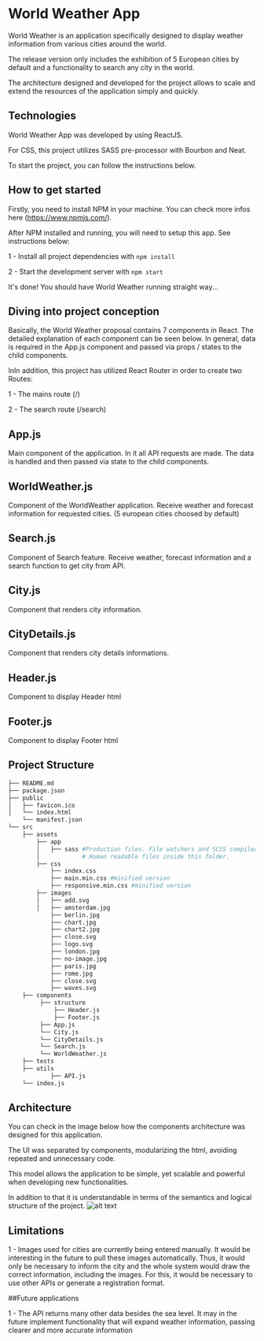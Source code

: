 # World Weather App

World Weather is an application specifically designed to display weather information from various cities around the world.

The release version only includes the exhibition of 5 European cities by default and a functionality to search any city in the world.
 
The architecture designed and developed for the project allows to scale and extend the resources of the application simply and quickly.

## Technologies

World Weather App was developed by using ReactJS. 

For CSS, this project utilizes SASS pre-processor with Bourbon and Neat.

To start the project, you can follow the instructions below.

## How to get started

Firstly, you need to install NPM in your machine. You can check more infos here (https://www.npmjs.com/).

After NPM installed and running, you will need to setup this app. See instructions below:

1 - Install all project dependencies with `npm install`

2 - Start the development server with `npm start`

It's done! You should have World Weather running straight way...

## Diving into project conception

Basically, the World Weather proposal contains 7 components in React. The detailed explanation of each component can be seen below.
In general, data is required in the App.js component and passed via props / states to the child components.

InIn addition, this project has utilized React Router in order to create two Routes:
 
 1 - The mains route (/)
 
 2 - The search route (/search)

App.js
-- 
Main component of the application. In it all API requests are made. The data is handled and then passed via state to the child components.

WorldWeather.js
--
Component of the WorldWeather application. Receive weather and forecast information for requested cities. (5 european cities choosed by default)

Search.js
--
Component of Search feature. Receive weather, forecast information and a search function to get city from API.

City.js
--
Component that renders city information.

CityDetails.js
--
Component that renders city details informations.

Header.js
--
Component to display Header html

Footer.js
--
Component to display Footer html


## Project Structure
```bash
├── README.md
├── package.json
├── public
│   ├── favicon.ico
│   └── index.html
    └── manifest.json
└── src
    ├── assets
        ├── app 
        │   ├── sass #Production files. File watchers and SCSS compiler from PHP storm were used. In css folder below, you can check the minified files produced from this file.
        │            # Human readable files inside this folder.
        ├── css 
            ├── index.css 
            ├── main.min.css #minified version
            ├── responsive.min.css #minified version
        ├── images 
        │   ├── add.svg
        │   ├── amsterdam.jpg
            ├── berlin.jpg
            ├── chart.jpg
            ├── chart2.jpg
            ├── close.svg
            ├── logo.svg
            ├── london.jpg
            ├── no-image.jpg
            ├── paris.jpg
            ├── rome.jpg
            ├── close.svg
            ├── waves.svg
    ├── components 
         ├── structure
             ├── Header.js
             ├── Footer.js
         ├── App.js
         └── City.js
         └── CityDetails.js
         └── Search.js
         └── WorldWeather.js
    ├── tests 
    ├── utils 
            ├── API.js 
    └── index.js
```

## Architecture
You can check in the image below how the components architecture was designed for this application.

The UI was separated by components, modularizing the html, avoiding repeated and unnecessary code. 

This model allows the application to be simple, yet scalable and powerful when developing new functionalities.

In addition to that it is understandable in terms of the semantics and logical structure of the project.
![alt text](http://taciobelmonte.com.br/world-weather/chart4.jpg)



## Limitations
1 - Images used for cities are currently being entered manually. It would be interesting in the future to pull these images automatically. Thus, it would only be necessary to inform the city and the whole system would draw the correct information, including the images. For this, it would be necessary to use other APIs or generate a registration format.

##Future applications

1 - The API returns many other data besides the sea level. It may in the future implement functionality that will expand weather information, passing clearer and more accurate information